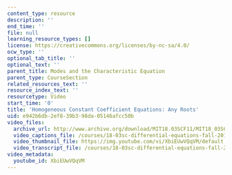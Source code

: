 ```yaml
---
content_type: resource
description: ''
end_time: ''
file: null
learning_resource_types: []
license: https://creativecommons.org/licenses/by-nc-sa/4.0/
ocw_type: ''
optional_tab_title: ''
optional_text: ''
parent_title: Modes and the Characteristic Equation
parent_type: CourseSection
related_resources_text: ''
resource_index_text: ''
resourcetype: Video
start_time: '0'
title: 'Homogeneous Constant Coefficient Equations: Any Roots'
uid: e942b6db-2ef8-39b3-98da-05146afcc50b
video_files:
  archive_url: http://www.archive.org/download/MIT18.03SCF11/MIT18_03SC_110726_L5_300k.mp4
  video_captions_file: /courses/18-03sc-differential-equations-fall-2011/af1c0bf5019255b7bf63561ad0b09bad_XbiEUwVQqVM.vtt
  video_thumbnail_file: https://img.youtube.com/vi/XbiEUwVQqVM/default.jpg
  video_transcript_file: /courses/18-03sc-differential-equations-fall-2011/dfc5d6a7370f1324d977681f2370abfb_XbiEUwVQqVM.pdf
video_metadata:
  youtube_id: XbiEUwVQqVM
---
```

